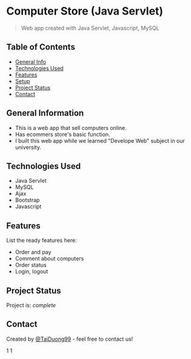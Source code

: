# Computer Store (Java Servlet)
> Web app created with Java Servlet, Javascript, MySQL

## Table of Contents
* [General Info](#general-information)
* [Technologies Used](#technologies-used)
* [Features](#features)
* [Setup](#setup)
* [Project Status](#project-status)
* [Contact](#contact)

## General Information
- This is a web app that sell computers online.
- Has ecommers store's basic function.
- I built this web app while we learned "Develope Web" subject in our university.

## Technologies Used
- Java Servlet
- MySQL
- Ajax
- Bootstrap
- Javascript

## Features
List the ready features here:
- Order and pay
- Comment about computers
- Order status
- Login, logout

## Project Status
Project is: _complete_

## Contact
Created by [@TaiDuong99](https://www.facebook.com/tai.duong.313/) - feel free to contact us!



1
1
